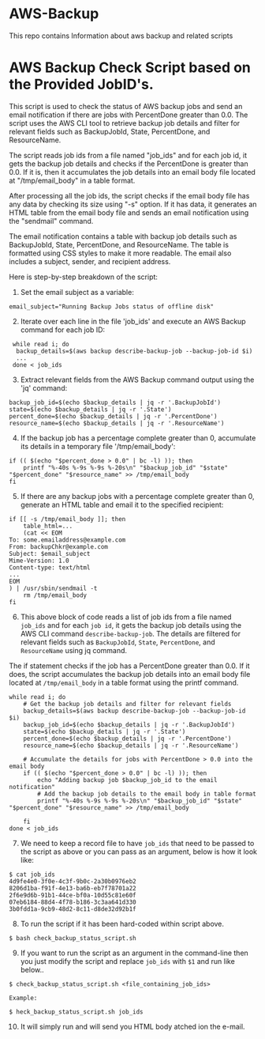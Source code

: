 # AWS-Backup
This repo contains Information about aws backup and related scripts

# AWS Backup Check Script based on the Provided JobID's.

This script is used to check the status of AWS backup jobs and send an email notification if there are jobs with PercentDone greater than 0.0. The script uses the AWS CLI tool to retrieve backup job details and filter for relevant fields such as BackupJobId, State, PercentDone, and ResourceName.

The script reads job ids from a file named "job_ids" and for each job id, it gets the backup job details and checks if the PercentDone is greater than 0.0. If it is, then it accumulates the job details into an email body file located at "/tmp/email_body" in a table format.

After processing all the job ids, the script checks if the email body file has any data by checking its size using "-s" option. If it has data, it generates an HTML table from the email body file and sends an email notification using the "sendmail" command.

The email notification contains a table with backup job details such as BackupJobId, State, PercentDone, and ResourceName. The table is formatted using CSS styles to make it more readable. The email also includes a subject, sender, and recipient address.

Here is step-by-step breakdown of the script:

1. Set the email subject as a variable:

  `email_subject="Running Backup Jobs status of offline disk"`

2. Iterate over each line in the file 'job_ids' and execute an AWS Backup command for each job ID:
   
  ```
   while read i; do
    backup_details=$(aws backup describe-backup-job --backup-job-id $i)
    ...
   done < job_ids
  ```

3. Extract relevant fields from the AWS Backup command output using the 'jq' command:

```
backup_job_id=$(echo $backup_details | jq -r '.BackupJobId')
state=$(echo $backup_details | jq -r '.State')
percent_done=$(echo $backup_details | jq -r '.PercentDone')
resource_name=$(echo $backup_details | jq -r '.ResourceName')
```

4. If the backup job has a percentage complete greater than 0, accumulate its details in a temporary file '/tmp/email_body':

```
if (( $(echo "$percent_done > 0.0" | bc -l) )); then
    printf "%-40s %-9s %-9s %-20s\n" "$backup_job_id" "$state" "$percent_done" "$resource_name" >> /tmp/email_body
fi
```

5. If there are any backup jobs with a percentage complete greater than 0, generate an HTML table and email it to the specified recipient:

```
if [[ -s /tmp/email_body ]]; then
    table_html=...
    (cat << EOM
To: some.emailaddress@example.com
From: backupChkr@example.com
Subject: $email_subject
Mime-Version: 1.0
Content-type: text/html
...
EOM
) | /usr/sbin/sendmail -t
    rm /tmp/email_body
fi

```

6. This above block of code reads a list of job ids from a file named `job_ids` and for each `job id`, it gets the backup job details using the AWS CLI command `describe-backup-job`. The details are filtered for relevant fields such as `BackupJobId`, `State`, `PercentDone`, and `ResourceName` using jq command.

The if statement checks if the job has a PercentDone greater than 0.0. If it does, the script accumulates the backup job details into an email body file located at `/tmp/email_body` in a table format using the printf command.



```
while read i; do
    # Get the backup job details and filter for relevant fields
    backup_details=$(aws backup describe-backup-job --backup-job-id $i)
    backup_job_id=$(echo $backup_details | jq -r '.BackupJobId')
    state=$(echo $backup_details | jq -r '.State')
    percent_done=$(echo $backup_details | jq -r '.PercentDone')
    resource_name=$(echo $backup_details | jq -r '.ResourceName')

    # Accumulate the details for jobs with PercentDone > 0.0 into the email body
    if (( $(echo "$percent_done > 0.0" | bc -l) )); then
        echo "Adding backup job $backup_job_id to the email notification"
        # Add the backup job details to the email body in table format
        printf "%-40s %-9s %-9s %-20s\n" "$backup_job_id" "$state" "$percent_done" "$resource_name" >> /tmp/email_body

    fi
done < job_ids
```

7. We need to keep a record file to have `job_ids` that need to be passed to the script as above or you can pass as an argument, below is  how it look like:

```
$ cat job_ids
4d9fe4e0-3f0e-4c3f-9b0c-2a30b0976eb2
8206d1ba-f91f-4e13-ba6b-eb7f78701a22
2f6e9d6b-91b1-44ce-bf0a-10d55c81e60f
07eb6184-88d4-4f78-b186-3c3aa641d330
3b0fdd1a-9cb9-48d2-8c11-d8de32d92b1f
```

8. To run the script if it has been hard-coded within script above.

`$ bash check_backup_status_script.sh`

9. If you want to run the script as an argument in the command-line then you just modify the script and replace `job_ids` with `$1` and run like below..

```
$ check_backup_status_script.sh <file_containing_job_ids>

Example:

$ heck_backup_status_script.sh job_ids
```
10. It will simply run and will send you HTML body atched ion the e-mail.

